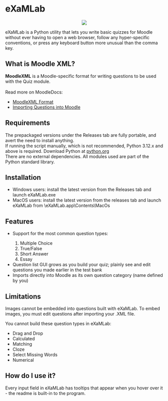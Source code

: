 # eXaMLab
<p align="center">
  <img src="https://github.com/user-attachments/assets/ebc66598-33e7-45d5-81a2-c241bd1d54f6"/>

</p>
<p>
  eXaMLab is a Python utility that lets you write basic quizzes for Moodle without ever having to open a web browser, follow any hyper-specific conventions, or press any keyboard button more unusual than the comma key.
</p>
<h2>What is Moodle XML?</h2>
<p>
  <b>MoodleXML</b> is a Moodle-specific format for writing questions to be used with the Quiz module.
  <br><br>
  Read more on MoodleDocs:
  <ul>
  <li>
<a href="https://docs.moodle.org/en/Moodle_XML_format">MoodleXML Format</a>
  </li>
  <li>
<a href="https://docs.moodle.org/en/Import_questions">Importing Questions into Moodle</a>
  </li>
  </ul>
</p>
<h2>Requirements</h2>
<p>The prepackaged versions under the Releases tab are fully portable, and avert the need to install anything.<br>
If running the script manually, which is not recommended, Python 3.12.x and above is required. Download Python at <a href="https://www.python.org/downloads/">python.org</a><br>
There are no external dependencies. All modules used are part of the Python standard library.</p>
<h2>Installation</h2>
<p>
<ul><li>Windows users: install the latest version from the Releases tab and launch eXaMLab.exe</li>
<li>MacOS users: install the latest version from the releases tab and launch eXaMLab from \eXaMLab.app\Contents\MacOs</li></ul>
</p>
<h2>Features</h2>
<p>
  <ul>
  <li>Support for the most common question types:</li>
  <ol>
    <li>Multiple Choice</li>
    <li>True/False</li>
    <li>Short Answer</li>
    <li>Essay</li>
  </ol>
  <li>Question list GUI grows as you build your quiz; plainly see and edit questions you made earlier in the test bank</li>
  <li>Imports directly into Moodle as its own question category (name defined by you)</li>
  </ul>
</p>
<h2>Limitations</h2>
<p>
Images cannot be embedded into questions built with eXaMLab. To embed images, you must edit questions after importing your .XML file.
</p>
<p>
You cannot build these question types in eXaMLab:
</p>
<ul>
<li>
Drag and Drop
</li>
<li>
Calculated
</li>
<li>
Matching
</li>
<li>
Cloze
</li>
<li>
Select Missing Words
</li>
<li>
Numerical
</li>
</ul>
<h2>How do I use it?</h2>
<p>Every input field in eXaMLab has tooltips that appear when you hover over it - the readme is built-in to the program.</p>
